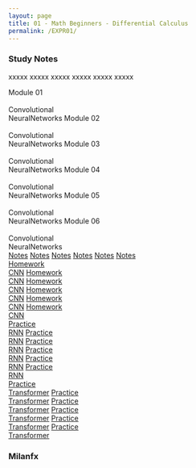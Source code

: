 ```yaml
---
layout: page
title: 01 - Math Beginners - Differential Calculus
permalink: /EXPR01/
---
```


<h3>Study Notes</h3>

xxxxx xxxxx xxxxx xxxxx xxxxx xxxxx

<div>
  <span class="btn cour5">Module 01<br><br>Convolutional<br>NeuralNetworks</span>
  <span class="btn cour5">Module 02<br><br>Convolutional<br>NeuralNetworks</span>
  <span class="btn cour5">Module 03<br><br>Convolutional<br>NeuralNetworks</span>
  <span class="btn cour5">Module 04<br><br>Convolutional<br>NeuralNetworks</span>
  <span class="btn cour5">Module 05<br><br>Convolutional<br>NeuralNetworks</span>
  <span class="btn cour5">Module 06<br><br>Convolutional<br>NeuralNetworks</span>
</div>

<div>
  <a href="/03-MSDS-Courses/MSDS01/M1/" class="btn cour6">Notes</a>
  <a href="/03-MSDS-Courses/MSDS01/M2/" class="btn cour6">Notes</a>
  <a href="/03-MSDS-Courses/MSDS01/M3/" class="btn cour6">Notes</a>
  <a href="/03-MSDS-Courses/MSDS01/M4/" class="btn cour6">Notes</a>
  <a href="/03-MSDS-Courses/MSDS01/M5/" class="btn cour6">Notes</a>
  <a href="/03-MSDS-Courses/MSDS01/M6/" class="btn cour6">Notes</a>
</div>

<div>
  <a href="/03-MSDS-Courses/MSDS01/M1/" class="btn cour7">Homework<br>CNN</a>
  <a href="/03-MSDS-Courses/MSDS01/M1/" class="btn cour7">Homework<br>CNN</a>
  <a href="/03-MSDS-Courses/MSDS01/M2/" class="btn cour7">Homework<br>CNN</a>
  <a href="/03-MSDS-Courses/MSDS01/M2/" class="btn cour7">Homework<br>CNN</a>
  <a href="/03-MSDS-Courses/MSDS01/M2/" class="btn cour7">Homework<br>CNN</a>
  <a href="/03-MSDS-Courses/MSDS01/M1/" class="btn cour7">Homework<br>CNN</a>
</div>

<div>
  <a href="/03-MSDS-Courses/MSDS01/M1/" class="btn cour8">Practice<br>RNN</a>
  <a href="/03-MSDS-Courses/MSDS01/M1/" class="btn cour8">Practice<br>RNN</a>
  <a href="/03-MSDS-Courses/MSDS01/M2/" class="btn cour8">Practice<br>RNN</a>
  <a href="/03-MSDS-Courses/MSDS01/M2/" class="btn cour8">Practice<br>RNN</a>
  <a href="/03-MSDS-Courses/MSDS01/M2/" class="btn cour8">Practice<br>RNN</a>
  <a href="/03-MSDS-Courses/MSDS01/M1/" class="btn cour8">Practice<br>RNN</a>
</div>

<div>
  <a href="/03-MSDS-Courses/MSDS01/M1/" class="btn cour9">Practice<br>Transformer</a>
  <a href="/03-MSDS-Courses/MSDS01/M1/" class="btn cour9">Practice<br>Transformer</a>
  <a href="/03-MSDS-Courses/MSDS01/M2/" class="btn cour9">Practice<br>Transformer</a>
  <a href="/03-MSDS-Courses/MSDS01/M2/" class="btn cour9">Practice<br>Transformer</a>
  <a href="/03-MSDS-Courses/MSDS01/M2/" class="btn cour9">Practice<br>Transformer</a>
  <a href="/03-MSDS-Courses/MSDS01/M1/" class="btn cour9">Practice<br>Transformer</a>
</div>

<h3>Milanfx</h3>